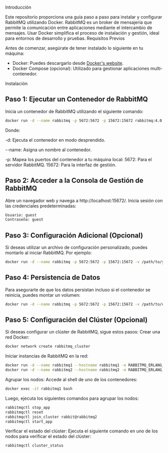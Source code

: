Introducción

Este repositorio proporciona una guía paso a paso para instalar y configurar RabbitMQ utilizando Docker. RabbitMQ es un broker de mensajería que permite la comunicación entre aplicaciones mediante el intercambio de mensajes. Usar Docker simplifica el proceso de instalación y gestión, ideal para entornos de desarrollo y pruebas.
Requisitos Previos

Antes de comenzar, asegúrate de tener instalado lo siguiente en tu máquina:

- Docker: Puedes descargarlo desde [Docker's website](https://www.docker.com/get-started/).
- Docker Compose (opcional): Utilizado para gestionar aplicaciones multi-contenedor.

Instalación

## Paso 1: Ejecutar un Contenedor de RabbitMQ
Inicia un contenedor de RabbitMQ utilizando el siguiente comando:
```bash
docker run -d --name rabbitmq -p 5672:5672 -p 15672:15672 rabbitmq:4.0.2-management-alpine
```
Donde:

-d: Ejecuta el contenedor en modo desprendido.

--name: Asigna un nombre al contenedor.

-p: Mapea los puertos del contenedor a tu máquina local:
    5672: Para el servidor RabbitMQ.
    15672: Para la interfaz de gestión.

## Paso 2: Acceder a la Consola de Gestión de RabbitMQ
Abre un navegador web y navega a http://localhost:15672/. Inicia sesión con las credenciales predeterminadas:
```bash
Usuario: guest
Contraseña: guest
```

## Paso 3: Configuración Adicional (Opcional)
Si deseas utilizar un archivo de configuración personalizado, puedes montarlo al iniciar RabbitMQ. Por ejemplo:
```bash
docker run -d --name rabbitmq -p 5672:5672 -p 15672:15672 -v /path/to/your/rabbitmq.conf:/etc/rabbitmq/rabbitmq.conf rabbitmq:4.0.2-management-alpine
```

## Paso 4: Persistencia de Datos
Para asegurarte de que los datos persistan incluso si el contenedor se reinicia, puedes montar un volumen:
```bash
docker run -d --name rabbitmq -p 5672:5672 -p 15672:15672 -v /path/to/data:/var/lib/rabbitmq rabbitmq:4.0.2-management-alpine
```

## Paso 5: Configuración del Clúster (Opcional)
Si deseas configurar un clúster de RabbitMQ, sigue estos pasos:
Crear una red Docker:
```bash
docker network create rabbitmq_cluster
```

Iniciar instancias de RabbitMQ en la red:
```bash
docker run -d --name rabbitmq1 --hostname rabbitmq1 -e RABBITMQ_ERLANG_COOKIE='rabbitcookie' --network rabbitmq_cluster rabbitmq:4.0.2-management-alpine
docker run -d --name rabbitmq2 --hostname rabbitmq2 -e RABBITMQ_ERLANG_COOKIE='rabbitcookie' --network rabbitmq_cluster rabbitmq:4.0.2-management-alpine
```

Agrupar los nodos:
Accede al shell de uno de los contenedores:
```bash
docker exec -it rabbitmq1 bash
```

Luego, ejecuta los siguientes comandos para agrupar los nodos:
```bash
rabbitmqctl stop_app
rabbitmqctl reset
rabbitmqctl join_cluster rabbit@rabbitmq2
rabbitmqctl start_app
```

Verificar el estado del clúster:
Ejecuta el siguiente comando en uno de los nodos para verificar el estado del clúster:
```bash
rabbitmqctl cluster_status
```